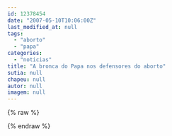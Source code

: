 ```yaml
---
id: 12378454
date: "2007-05-10T10:06:00Z"
last_modified_at: null
tags:
  - "aborto"
  - "papa"
categories:
  - "noticias"
title: "A bronca do Papa nos defensores do aborto"
sutia: null
chapeu: null
autor: null
imagem: null
---
```

{% raw %}
<p> </p>
{% endraw %}